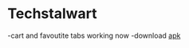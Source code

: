 ﻿# Techstalwart
-cart and favoutite tabs working now
-download [apk ](https://github.com/aashuprasad/Techstalwart/blob/86b6e1e763612c490cfd32c07ba50914c013aa88/ashusTask.apk)
